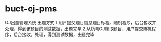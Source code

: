 # buct-oj-pms
OJ出题管理系统
出题方式
  1.用户提交题目信息题目标程、随机程序，后台接收并处理，得到该题目的测试数据，出题完毕
  2.从杭电OJ爬取题目，用户提交随机程序，后台接收，处理，得到测试数据，出题完毕
